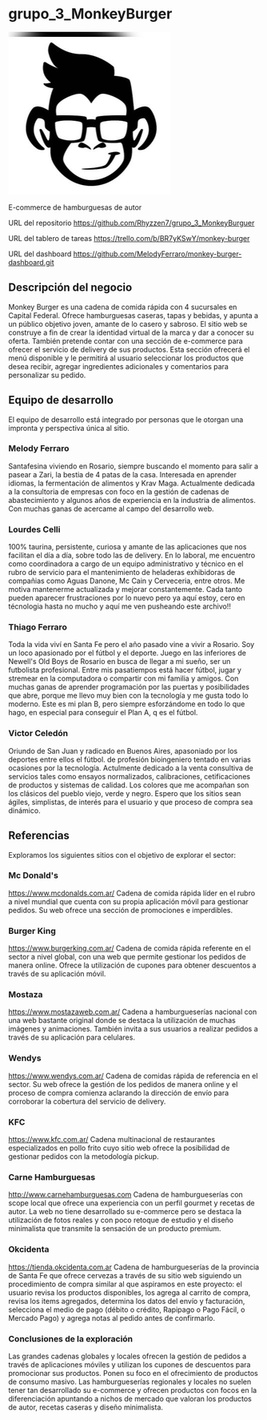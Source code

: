 # grupo_3_MonkeyBurger

![ImageText](https://github.com/Rhyzzen7/grupo_3_MonkeyBurger/blob/main/public/img/logo/logoMokeyBurger.jpg)

E-commerce de hamburguesas de autor

URL del repositorio https://github.com/Rhyzzen7/grupo_3_MonkeyBurguer

URL del tablero de tareas https://trello.com/b/BR7yKSwY/monkey-burger

URL del dashboard https://github.com/MelodyFerraro/monkey-burger-dashboard.git

## Descripción del negocio

Monkey Burger es una cadena de comida rápida con 4 sucursales en Capital Federal. Ofrece hamburguesas caseras, tapas y bebidas, y apunta a un público objetivo joven, amante de lo casero y sabroso.
El sitio web se construye a fin de crear la identidad virtual de la marca y dar a conocer su oferta. También pretende contar con una sección de e-commerce para ofrecer el servicio de delivery de sus productos. Esta sección ofrecerá el menú disponible y le permitirá al usuario seleccionar los productos que desea recibir, agregar ingredientes adicionales y comentarios para personalizar su pedido.

## Equipo de desarrollo

El equipo de desarrollo está integrado por personas que le otorgan una impronta y perspectiva única al sitio.

### Melody Ferraro

Santafesina viviendo en Rosario, siempre buscando el momento para salir a pasear a Zari, la bestia de 4 patas de la casa. Interesada en aprender idiomas, la fermentación de alimentos y Krav Maga.
Actualmente dedicada a la consultoria de empresas con foco en la gestión de cadenas de abastecimiento y algunos años de experiencia en la industria de alimentos.
Con muchas ganas de acercame al campo del desarrollo web.

### Lourdes Celli

100% taurina, persistente, curiosa y amante de las aplicaciones que nos facilitan el día a día, sobre todo las de delivery.
En lo laboral, me encuentro como coordinadora a cargo de un equipo administrativo y técnico en el rubro de servicio para el mantenimiento de heladeras exhibidoras de compañias como Aguas Danone, Mc Cain y Cerveceria, entre otros.
Me motiva mantenerme actualizada y mejorar constantemente. Cada tanto pueden aparecer frustraciones por lo nuevo pero ya aquí estoy, cero en técnologia hasta no mucho y aquí me ven pusheando este archivo!!

### Thiago Ferraro

Toda la vida viví en Santa Fe pero el año pasado vine a vivir a Rosario. Soy un loco apasionado por el fútbol y el deporte. Juego en las inferiores de Newell's Old Boys de Rosario en busca de llegar a mi sueño, ser un futbolista profesional. Entre mis pasatiempos está hacer fútbol, jugar y stremear en la computadora o compartir con mi familia y amigos.
Con muchas ganas de aprender programación por las puertas y posibilidades que abre, porque me llevo muy bien con la tecnología y me gusta todo lo moderno. Este es mi plan B, pero siempre esforzándome en todo lo que hago, en especial para conseguir el Plan A, q es el fútbol.

### Victor Celedón

Oriundo de San Juan y radicado en Buenos Aires, apasoniado por los deportes entre ellos el fútbol.
de profesión bioingeniero tentado en varias ocasiones por la tecnología.
Actulmente dedicado a la venta consultiva de servicios tales como ensayos normalizados, calibraciones, cetificaciones de productos y sistemas de calidad.
Los colores que me acompañan son los clásicos del pueblo viejo, verde y negro.
Espero que los sitios sean ágiles, simplistas, de interés para el usuario y que proceso de compra sea dinámico.

## Referencias

Exploramos los siguientes sitios con el objetivo de explorar el sector:

### Mc Donald's

https://www.mcdonalds.com.ar/
Cadena de comida rápida líder en el rubro a nivel mundial que cuenta con su propia aplicación móvil para gestionar pedidos. Su web ofrece una sección de promociones e imperdibles.

### Burger King

https://www.burgerking.com.ar/
Cadena de comida rápida referente en el sector a nivel global, con una web que permite gestionar los pedidos de manera online. Ofrece la utilización de cupones para obtener descuentos a través de su aplicación móvil.

### Mostaza

https://www.mostazaweb.com.ar/
Cadena a hamburgueserías nacional con una web bastante original donde se destaca la utilización de muchas imágenes y animaciones. También invita a sus usuarios a realizar pedidos a través de su aplicación para celulares.

### Wendys

https://www.wendys.com.ar/
Cadena de comidas rápida de referencia en el sector. Su web ofrece la gestión de los pedidos de manera online y el proceso de compra comienza aclarando la dirección de envío para corroborar la cobertura del servicio de delivery.

### KFC

https://www.kfc.com.ar/
Cadena multinacional de restaurantes especializados en pollo frito cuyo sitio web ofrece la posibilidad de gestionar pedidos con la metodología pickup.

### Carne Hamburguesas

http://www.carnehamburguesas.com
Cadena de hamburgueserías con scope local que ofrece una experiencia con un perfil gourmet y recetas de autor. La web no tiene desarrollado su e-commerce pero se destaca la utilización de fotos reales y con poco retoque de estudio y el diseño minimalista que transmite la sensación de un producto premium.

### Okcidenta

https://tienda.okcidenta.com.ar
Cadena de hamburgueserías de la provincia de Santa Fe que ofrece cervezas a través de su sitio web siguiendo un procedimiento de compra similar al que aspiramos en este proyecto: el usuario revisa los productos disponibles, los agrega al carrito de compra, revisa los items agregados, determina los datos del envío y facturación, selecciona el medio de pago (débito o crédito, Rapipago o Pago Fácil, o Mercado Pago) y agrega notas al pedido antes de confirmarlo.

### Conclusiones de la exploración

Las grandes cadenas globales y locales ofrecen la gestión de pedidos a través de aplicaciones móviles y utilizan los cupones de descuentos para promocionar sus productos. Ponen su foco en el ofrecimiento de productos de consumo masivo. Las hamburgueserías regionales y locales no suelen tener tan desarrollado su e-commerce y ofrecen productos con focos en la diferenciación apuntando a nichos de mercado que valoran los productos de autor, recetas caseras y diseño minimalista.
